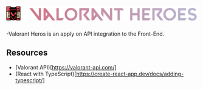 # <div align="center"><img src="Readme LOGO.svg" alt="Project Logo"/></div>

-Valorant Heros is an apply on API integration to the Front-End.
## Resources 
- (Valorant API)[https://valorant-api.com/]
- (React with TypeScript)[https://create-react-app.dev/docs/adding-typescript/]
